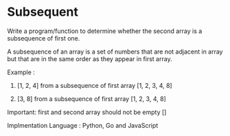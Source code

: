
# Subsequent

Write a program/function to determine whether the second array is a subsequence of first one.

A subsequence of an array is a set of numbers that are not adjacent in array but that are in the same order as they appear in first array.

Example :

1. [1, 2, 4] from a subsequence of first array [1, 2, 3, 4, 8]

2. [3, 8] from a subsequence of first array [1, 2, 3, 4, 8]

Important: first and second array should not be empty [] 

Implmentation Language : Python, Go and JavaScript